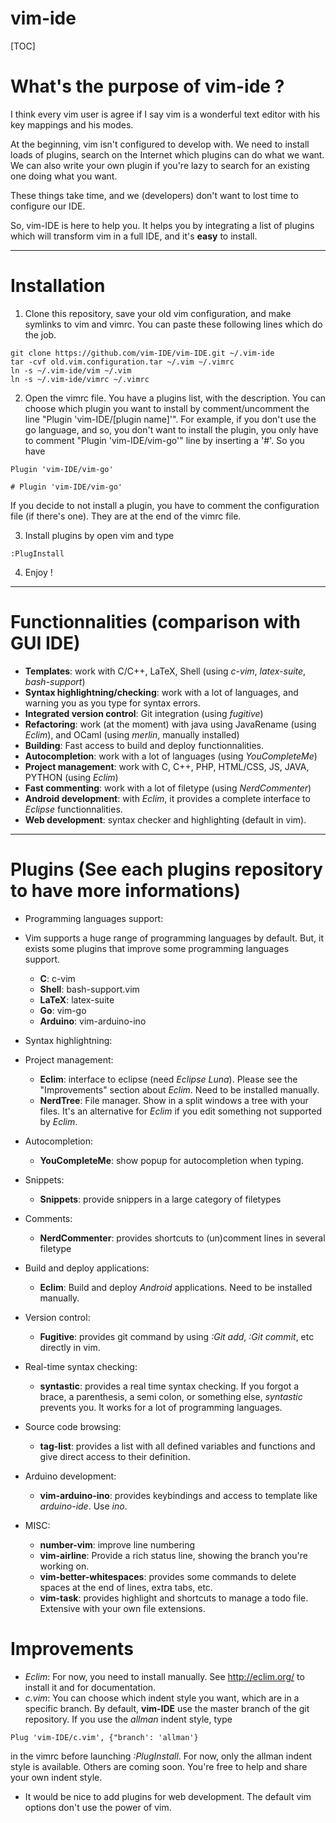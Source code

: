 vim-ide
=====================

[TOC]

What's the purpose of vim-ide ?
==========================
I think every vim user is agree if I say vim is a wonderful text editor with his key mappings and his modes.

At the beginning, vim isn't configured to develop with. We need to install loads of plugins, search on the Internet which plugins can do what we want.
We can also write your own plugin if you're lazy to search for an existing one doing what you want.

These things take time, and we (developers) don't want to lost time to configure our IDE.

So, vim-IDE is here to help you. It helps you by integrating a list of plugins which will transform vim in a full IDE, and it's **easy** to install.

------------------
Installation
==========

 1. Clone this repository, save your old vim configuration, and make symlinks to vim and vimrc. You can paste these following lines which do the job.
  ```
  git clone https://github.com/vim-IDE/vim-IDE.git ~/.vim-ide
  tar -cvf old.vim.configuration.tar ~/.vim ~/.vimrc
  ln -s ~/.vim-ide/vim ~/.vim
  ln -s ~/.vim-ide/vimrc ~/.vimrc
  ```

 2. Open the vimrc file. You have a plugins list, with the description.
 You can choose which plugin you want to install by comment/uncomment the line "Plugin 'vim-IDE/[plugin name]'".  For example, if you don't use the go language, and so, you don't want to install the plugin, you only have to comment "Plugin 'vim-IDE/vim-go'" line by inserting a '#'. So you have
 ```
 Plugin 'vim-IDE/vim-go'
 ```
 
 ```
 # Plugin 'vim-IDE/vim-go'
 ```
If you decide to not install a plugin, you have to comment the configuration file (if there's one). They are at the end of the vimrc file.

 3. Install plugins by open vim and type
```
:PlugInstall
```

 4. Enjoy !

-----------------

Functionnalities (comparison with GUI IDE)
===================================

 - **Templates**: work with C/C++, LaTeX, Shell (using *c-vim*, *latex-suite*, *bash-support*)
 - **Syntax highlightning/checking**: work with a lot of languages, and warning you as you type for syntax errors.
 - **Integrated version control**: Git integration (using *fugitive*)
 - **Refactoring**: work (at the moment) with java using JavaRename (using *Eclim*), and OCaml (using *merlin*, manually installed)
 - **Building**: Fast access to build and deploy functionnalities.
 - **Autocompletion**: work with a lot of languages (using *YouCompleteMe*)
 - **Project management**: work with C, C++, PHP, HTML/CSS, JS, JAVA, PYTHON (using *Eclim*)
 - **Fast commenting**: work with a lot of filetype (using *NerdCommenter*)
 - **Android development**: with *Eclim*, it provides a complete interface to *Eclipse* functionnalities.
 - **Web development**: syntax checker and highlighting (default in vim).

-------------------
Plugins (See each plugins repository to have more informations)
=======
- Programming languages support:
- Vim supports a huge range of programming languages by default. But, it exists some plugins that improve some programming languages support.
	- **C**: c-vim
	- **Shell**: bash-support.vim
	- **LaTeX**: latex-suite
	- **Go**: vim-go
  - **Arduino**: vim-arduino-ino

- Syntax highlightning:

- Project management:
	- **Eclim**: interface to eclipse (need *Eclipse Luna*). Please see the "Improvements" section about *Eclim*. Need to be installed manually.
	- **NerdTree**: File manager. Show in a split windows a tree with your files. It's an alternative for *Eclim* if you edit something not supported by *Eclim*.

- Autocompletion:
	- **YouCompleteMe**: show popup for autocompletion when typing.

- Snippets:
	- **Snippets**: provide snippers in a large category of filetypes

- Comments:
	- **NerdCommenter**: provides shortcuts to (un)comment lines in several filetype

- Build and deploy applications:
	- **Eclim**: Build and deploy *Android* applications. Need to be installed manually.

- Version control:
	- **Fugitive**: provides git command by using *:Git add*, *:Git commit*, etc directly in vim.

- Real-time syntax checking:
	- **syntastic**: provides a real time syntax checking. If you forgot a brace, a parenthesis, a semi colon, or something else, *syntastic* prevents you. It works for a lot of programming languages.

- Source code browsing:
	- **tag-list**: provides a list with all defined variables and functions and give direct access to their definition.

- Arduino development:
	- **vim-arduino-ino**: provides keybindings and access to template like *arduino-ide*. Use *ino*.

- MISC:
	- **number-vim**: improve line numbering
	- **vim-airline**: Provide a rich status line, showing the branch you're working on.
	- **vim-better-whitespaces**: provides some commands to delete spaces at the end of lines, extra tabs, etc.
	- **vim-task**: provides highlight and shortcuts to manage a todo file. Extensive with your own file extensions.

Improvements
=================================================

 - *Eclim*: For now, you need to install manually. See http://eclim.org/ to install it and for documentation.
 - *c.vim*: You can choose which indent style you want, which are in a specific branch. By default, **vim-IDE** use the master branch of the git repository. If you use the *allman* indent style, type
 ```
 Plug 'vim-IDE/c.vim', {"branch': 'allman'}
 ```
 in the vimrc before launching *:PlugInstall*.
 For now, only the allman indent style is available. Others are coming soon. You're free to help and share your own indent style.
 - It would be nice to add plugins for web development. The default vim options don't use the power of vim.